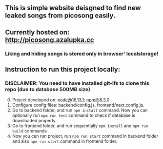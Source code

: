 ## This is simple website deisgned to find new leaked songs from picosong easily.

## Currently hosted on: http://picosong.azalupka.cc

### Liking and hiding songs is stored only in browser' localstorage!

## Instruction to run this project locally:

### DISCLAIMER: You need to have installed git-lfs to clone this repo (due to database 500MB size)

0. Project developed on: node@16.13.1; npm@8.3.0
1. Configure config files: backend/config.js, frontend/next.config.js.
2. Go to backend folder, and run `npm install` command. Now you can optionally run `npm run test` command to check if database is downloaded properly.
3. Go to frontend folder, and run sequentially `npm install` and `npm run build` commands
4. Now you can run project, run `npm run start` command in backend folder and also `npm run start` command in frontend folder.
